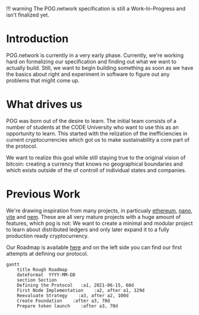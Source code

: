 <!-- prettier-ignore -->
!!! warning
    The POG.network specification is still a Work-In-Progress and isn't finalized yet.

# Introduction

POG.network is currently in a very early phase. Currently, we're working hard on formalizing our specification and finding out what we want to actually build. Still, we want to begin building something as soon as we have the basics about right and experiment in software to figure out any problems that might come up.

# What drives us

POG was born out of the desire to learn. The initial team consists of a number of students at the CODE University who want to use this as an opportunity to learn. This started with the relization of the inefficiencies in current cryptocurrencies which got us to make sustainability a core part of the protocol.

We want to realize this goal while still staying true to the original vision of bitcoin: creating a currency that knows no geographical boundaries and which exists outside of the of controll of individual states and companies.

# Previous Work

We're drawing inspiration from many projects, in particualy [ethereum](https://ethereum.org/), [nano](https://nano.org), [vite](https://vite.org) and [nem](https://nem.io).
These are all very mature projects with a huge amount of features, which pog is not: We want to create a minimal and modular project to learn about distributed ledgers and only later expand it to a fully production ready cryptocurrency.

Our Roadmap is available [here](https://github.com/orgs/pognetwork/projects/1) and on the left side you can find our first attempts at defining our protocol.

```mermaid
gantt
    title Rough Roadmap
    dateFormat  YYYY-MM-DD
    section Section
    Defining the Protocol   :a1, 2021-06-15, 60d
    First Node Implementation    :a2, after a1, 129d
    Reevaluate Strategy    :a3, after a2, 100d
    Create Foundation    :after a3, 70d
    Prepare token launch    :after a3, 70d
```
